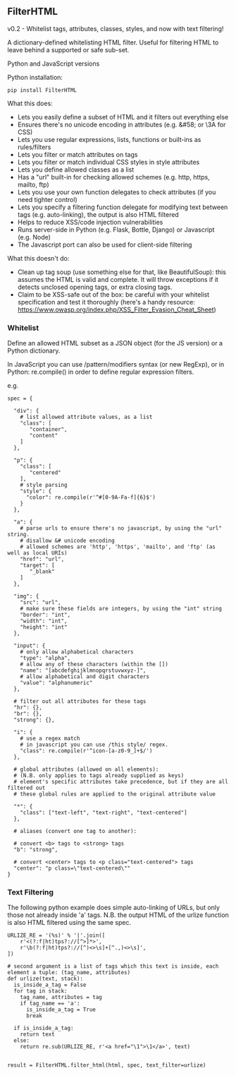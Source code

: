 FilterHTML
---------
v0.2 - Whitelist tags, attributes, classes, styles, and now with text filtering!

A dictionary-defined whitelisting HTML filter. Useful for filtering HTML to leave behind a supported or safe sub-set.

Python and JavaScript versions

Python installation:
    
    pip install FilterHTML

What this does:
 - Lets you easily define a subset of HTML and it filters out everything else
 - Ensures there's no unicode encoding in attributes (e.g. &amp;#58; or \3A for CSS)
 - Lets you use regular expressions, lists, functions or built-ins as rules/filters
 - Lets you filter or match attributes on tags
 - Lets you filter or match individual CSS styles in style attributes
 - Lets you define allowed classes as a list
 - Has a "url" built-in for checking allowed schemes (e.g. http, https, mailto, ftp)
 - Lets you use your own function delegates to check attributes (if you need tighter control)
 - Lets you specify a filtering function delegate for modifying text between tags (e.g. auto-linking), the output is also HTML filtered
 - Helps to reduce XSS/code injection vulnerabilities
 - Runs server-side in Python (e.g. Flask, Bottle, Django) or Javascript (e.g. Node) 
 - The Javascript port can also be used for client-side filtering

What this doesn't do:
 - Clean up tag soup (use something else for that, like BeautifulSoup): this assumes the HTML is valid and complete. It will throw exceptions if it detects unclosed opening tags, or extra closing tags.
 - Claim to be XSS-safe out of the box: be careful with your whitelist specification and test it thoroughly (here's a handy resource: https://www.owasp.org/index.php/XSS_Filter_Evasion_Cheat_Sheet)


### Whitelist
Define an allowed HTML subset as a JSON object (for the JS version) or a Python dictionary.

In JavaScript you can use /pattern/modifiers syntax (or new RegExp), or in Python: re.compile() in order to define regular expression filters.

e.g.

    spec = {

      "div": {
        # list allowed attribute values, as a list
        "class": [
           "container",
           "content"
        ]
      },

      "p": {
        "class": [
           "centered"
        ],
        # style parsing
        "style": {
          "color": re.compile(r'^#[0-9A-Fa-f]{6}$')
        }
      },

      "a": {
        # parse urls to ensure there's no javascript, by using the "url" string.
        # disallow &# unicode encoding
        # allowed schemes are 'http', 'https', 'mailto', and 'ftp' (as well as local URIs)
        "href": "url",
        "target": [
           "_blank"
        ]
      },

      "img": {
        "src": "url",
        # make sure these fields are integers, by using the "int" string
        "border": "int",
        "width": "int",
        "height": "int"
      },

      "input": {
        # only allow alphabetical characters
        "type": "alpha",
        # allow any of these characters (within the [])
        "name": "[abcdefghijklmnopqrstuvwxyz-]",
        # allow alphabetical and digit characters
        "value": "alphanumeric"
      },

      # filter out all attributes for these tags
      "hr": {},
      "br": {},
      "strong": {},

      "i": {
        # use a regex match
        # in javascript you can use /this style/ regex.
        "class": re.compile(r'^icon-[a-z0-9_]+$/')
      },

      # global attributes (allowed on all elements):
      # (N.B. only applies to tags already supplied as keys)
      # element's specific attributes take precedence, but if they are all filtered out 
      # these global rules are applied to the original attribute value
      
      "*": {
        "class": ["text-left", "text-right", "text-centered"]
      },

      # aliases (convert one tag to another):

      # convert <b> tags to <strong> tags
      "b": "strong",

      # convert <center> tags to <p class="text-centered"> tags
      "center": "p class=\"text-centered\""
    }

### Text Filtering

The following python example does simple auto-linking of URLs, but only those not already inside 'a' tags.
N.B. the output HTML of the urlize function is also HTML filtered using the same spec.

    URLIZE_RE = '(%s)' % '|'.join([
        r'<(?:f|ht)tps?://[^>]*>',
        r'\b(?:f|ht)tps?://[^)<>\s]+[^.,)<>\s]',
    ])

    # second argument is a list of tags which this text is inside, each element a tuple: (tag_name, attributes)
    def urlize(text, stack):
      is_inside_a_tag = False
      for tag in stack:
        tag_name, attributes = tag
        if tag_name == 'a':
          is_inside_a_tag = True
          break

      if is_inside_a_tag:
        return text
      else:
        return re.sub(URLIZE_RE, r'<a href="\1">\1</a>', text)


    result = FilterHTML.filter_html(html, spec, text_filter=urlize)
